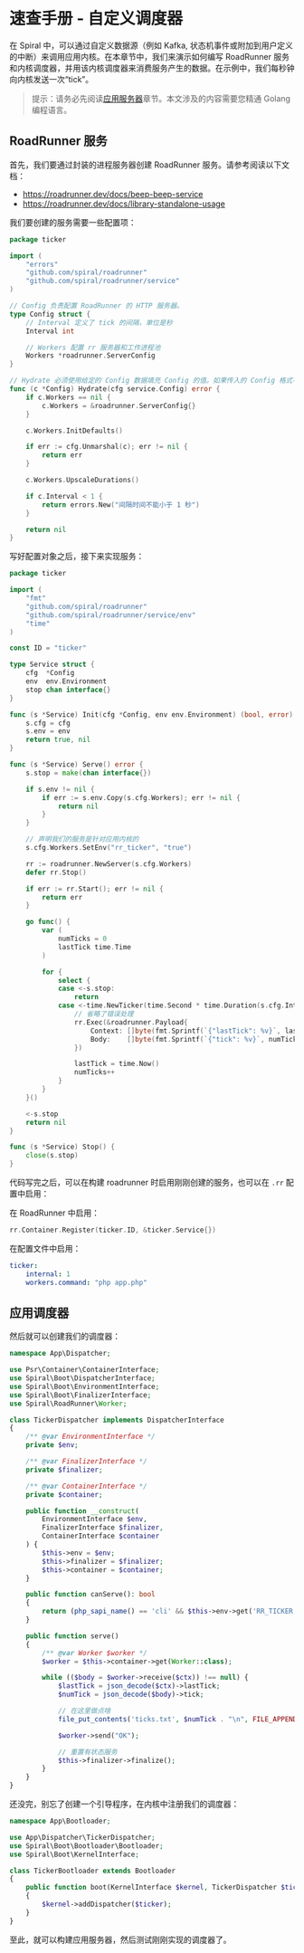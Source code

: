 # 速查手册 - 自定义调度器

在 Spiral 中，可以通过自定义数据源（例如 Kafka, 状态机事件或附加到用户定义的中断）来调用应用内核。在本章节中，我们来演示如何编写 RoadRunner 服务和内核调度器，并用该内核调度器来消费服务产生的数据。在示例中，我们每秒钟向内核发送一次“tick”。

> 提示：请务必先阅读[应用服务器](/framework/application-server)章节。本文涉及的内容需要您精通 Golang 编程语言。

## RoadRunner 服务

首先，我们要通过封装的进程服务器创建 RoadRunner 服务。请参考阅读以下文档：

- https://roadrunner.dev/docs/beep-beep-service
- https://roadrunner.dev/docs/library-standalone-usage

我们要创建的服务需要一些配置项：

```go
package ticker

import (
	"errors"
	"github.com/spiral/roadrunner"
	"github.com/spiral/roadrunner/service"
)

// Config 负责配置 RoadRunner 的 HTTP 服务器。
type Config struct {
    // Interval 定义了 tick 的间隔，单位是秒
	Interval int

    // Workers 配置 rr 服务器和工作进程池
	Workers *roadrunner.ServerConfig
}

// Hydrate 必须使用给定的 Config 数据填充 Config 的值。如果传入的 Config 格式不符合，必须返回错误
func (c *Config) Hydrate(cfg service.Config) error {
	if c.Workers == nil {
		c.Workers = &roadrunner.ServerConfig{}
	}

	c.Workers.InitDefaults()

	if err := cfg.Unmarshal(c); err != nil {
		return err
	}

	c.Workers.UpscaleDurations()

	if c.Interval < 1 {
		return errors.New("间隔时间不能小于 1 秒")
	}

	return nil
}
```

写好配置对象之后，接下来实现服务：

```go
package ticker

import (
	"fmt"
	"github.com/spiral/roadrunner"
	"github.com/spiral/roadrunner/service/env"
	"time"
)

const ID = "ticker"

type Service struct {
	cfg  *Config
	env  env.Environment
	stop chan interface{}
}

func (s *Service) Init(cfg *Config, env env.Environment) (bool, error) {
	s.cfg = cfg
	s.env = env
	return true, nil
}

func (s *Service) Serve() error {
	s.stop = make(chan interface{})

	if s.env != nil {
		if err := s.env.Copy(s.cfg.Workers); err != nil {
			return nil
		}
	}

    // 声明我们的服务是针对应用内核的
	s.cfg.Workers.SetEnv("rr_ticker", "true")

	rr := roadrunner.NewServer(s.cfg.Workers)
	defer rr.Stop()

	if err := rr.Start(); err != nil {
		return err
	}

	go func() {
		var (
			numTicks = 0
			lastTick time.Time
		)

		for {
			select {
			case <-s.stop:
				return
			case <-time.NewTicker(time.Second * time.Duration(s.cfg.Interval)).C:
                // 省略了错误处理
				rr.Exec(&roadrunner.Payload{
					Context: []byte(fmt.Sprintf(`{"lastTick": %v}`, lastTick.Unix())),
					Body:    []byte(fmt.Sprintf(`{"tick": %v}`, numTicks)),
				})

				lastTick = time.Now()
				numTicks++
			}
		}
	}()

	<-s.stop
	return nil
}

func (s *Service) Stop() {
	close(s.stop)
}
```

代码写完之后，可以在构建 roadrunner 时启用刚刚创建的服务，也可以在 `.rr` 配置中启用：

在 RoadRunner 中启用：

```go
rr.Container.Register(ticker.ID, &ticker.Service{})
```

在配置文件中启用：

```yaml
ticker:
    internal: 1
    workers.command: "php app.php"
```

## 应用调度器

然后就可以创建我们的调度器：

```php
namespace App\Dispatcher;

use Psr\Container\ContainerInterface;
use Spiral\Boot\DispatcherInterface;
use Spiral\Boot\EnvironmentInterface;
use Spiral\Boot\FinalizerInterface;
use Spiral\RoadRunner\Worker;

class TickerDispatcher implements DispatcherInterface
{
    /** @var EnvironmentInterface */
    private $env;

    /** @var FinalizerInterface */
    private $finalizer;

    /** @var ContainerInterface */
    private $container;

    public function __construct(
        EnvironmentInterface $env,
        FinalizerInterface $finalizer,
        ContainerInterface $container
    ) {
        $this->env = $env;
        $this->finalizer = $finalizer;
        $this->container = $container;
    }

    public function canServe(): bool
    {
        return (php_sapi_name() == 'cli' && $this->env->get('RR_TICKER') !== null);
    }

    public function serve()
    {
        /** @var Worker $worker */
        $worker = $this->container->get(Worker::class);

        while (($body = $worker->receive($ctx)) !== null) {
            $lastTick = json_decode($ctx)->lastTick;
            $numTick = json_decode($body)->tick;

            // 在这里做点啥
            file_put_contents('ticks.txt', $numTick . "\n", FILE_APPEND);

            $worker->send("OK");

            // 重置有状态服务
            $this->finalizer->finalize();
        }
    }
}
```

还没完，别忘了创建一个引导程序，在内核中注册我们的调度器：

```php
namespace App\Bootloader;

use App\Dispatcher\TickerDispatcher;
use Spiral\Boot\Bootloader\Bootloader;
use Spiral\Boot\KernelInterface;

class TickerBootloader extends Bootloader
{
    public function boot(KernelInterface $kernel, TickerDispatcher $ticker)
    {
        $kernel->addDispatcher($ticker);
    }
}
```

至此，就可以构建应用服务器，然后测试刚刚实现的调度器了。

